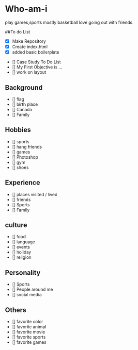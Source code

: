 # Who-am-i
play games,sports mostly basketball love going out with friends.

##To do List

 - [x] Make Repository
 - [x] Create index.html
 - [x] added basic boilerplate
 - [] Case Study To Do List
  - [] My First Objective is ...
   - [] work on layout

  ## Background
 - [] flag  
 - [] birth place
 - [] Canada
 - [] Family

 ## Hobbies
 - [] sports
 - [] hang friends
 - [] games
 - [] Photoshop
 - [] gym
 - [] shoes


 ## Experience
 - [] places visited / lived
 - [] friends
 - [] Sports
 - [] Family

  ## culture
 - [] food
 - [] language
 - [] events
 - [] holiday
 - [] religion

 ## Personality
 - [] Sports
 - [] People around me
 - [] social media

 ## Others
 - [] favorite color
 - [] favorite animal
 - [] favorite movie
 - [] favorite sports
 - [] favorite games
